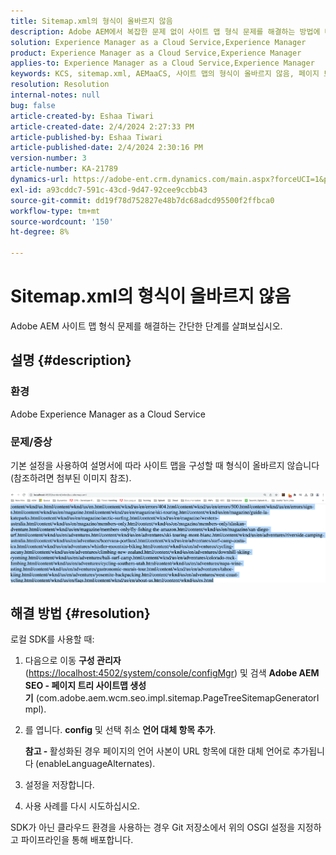 ```yaml
---
title: Sitemap.xml의 형식이 올바르지 않음
description: Adobe AEM에서 복잡한 문제 없이 사이트 맵 형식 문제를 해결하는 방법에 대해 알아봅니다.
solution: Experience Manager as a Cloud Service,Experience Manager
product: Experience Manager as a Cloud Service,Experience Manager
applies-to: Experience Manager as a Cloud Service,Experience Manager
keywords: KCS, sitemap.xml, AEMaaCS, 사이트 맵의 형식이 올바르지 않음, 페이지 트리 사이트 맵 생성기, 대체 언어
resolution: Resolution
internal-notes: null
bug: false
article-created-by: Eshaa Tiwari
article-created-date: 2/4/2024 2:27:33 PM
article-published-by: Eshaa Tiwari
article-published-date: 2/4/2024 2:30:16 PM
version-number: 3
article-number: KA-21789
dynamics-url: https://adobe-ent.crm.dynamics.com/main.aspx?forceUCI=1&pagetype=entityrecord&etn=knowledgearticle&id=a654be82-69c3-ee11-9079-6045bd006295
exl-id: a93cddc7-591c-43cd-9d47-92cee9ccbb43
source-git-commit: dd19f78d752827e48b7dc68adcd95500f2ffbca0
workflow-type: tm+mt
source-wordcount: '150'
ht-degree: 8%

---
```


# Sitemap.xml의 형식이 올바르지 않음


Adobe AEM 사이트 맵 형식 문제를 해결하는 간단한 단계를 살펴보십시오.

## 설명 {#description}


### <b>환경</b>

Adobe Experience Manager as a Cloud Service



### <b>문제/증상</b>

기본 설정을 사용하여 설명서에 따라 사이트 맵을 구성할 때 형식이 올바르지 않습니다(참조하려면 첨부된 이미지 참조).

![](assets/___a754be82-69c3-ee11-9079-6045bd006295___.png)


## 해결 방법 {#resolution}


로컬 SDK를 사용할 때:

1. 다음으로 이동 <b>구성 관리자</b> ([https://localhost:4502/system/console/configMgr](http://localhost:4502/system/console/configMgr%29 "링크 따라가기")) 및 검색 <b>Adobe AEM SEO - 페이지 트리 사이트맵 생성기</b> (com.adobe.aem.wcm.seo.impl.sitemap.PageTreeSitemapGeneratorImpl).


2. 를 엽니다. <b>config</b> 및 선택 취소 <b>언어 대체 항목 추가</b>.



   <b>참고 - </b>활성화된 경우 페이지의 언어 사본이 URL 항목에 대한 대체 언어로 추가됩니다<b> </b>(enableLanguageAlternates).


3. 설정을 저장합니다.


4. 사용 사례를 다시 시도하십시오.


SDK가 아닌 클라우드 환경을 사용하는 경우 Git 저장소에서 위의 OSGI 설정을 지정하고 파이프라인을 통해 배포합니다.
